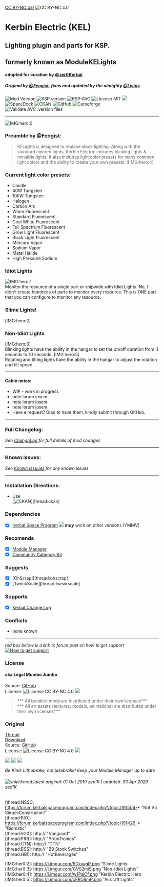 [CC BY-NC 4.0](https://creativecommons.org/licenses/by-nc/4.0/)
![CC BY-NC 4.0](https://licensebuttons.net/i/l/by-nc/transparent/33/66/99/88x31.png "CC BY-NC 4.0")

<!-- Readme.md v1.0.2.0
Kerbin Electric (KEL)
created: 01 Oct 19
updated: 2020 03 16 -->


# Kerbin Electric (KEL)
## Lighting plugin and parts for KSP.  
## formerly known as ModuleKELights
#### adopted for curation by [@zer0Kerbal][LINK:zer0Kerbal]
##### Original by [@Fengist][LINK:fengist], fixes and updated by the almighty [@Lisias][LINK:Lisias]
![Mod Version][shield:mod:latest] 
![KSP version][shield:ksp] ![KSP-AVC][shield:kspavc] ![License MIT][shield:license] ![][LOGO:ccbync4]   
![SpaceDock][shield:spacedock] ![CKAN][shield:ckan] ![GitHub][shield:github] ![Curseforge][shield:curseforge]  
![Validate AVC .version files][shield:avcvalid]  
***
![IMG:hero:0]  
### Preamble by [@Fengist][LINK:Fengist]: 
> KELights is designed to replace stock lighting.  Along with the standard colored lights, Kerbin Electric includes blinking lights & movable lights.  It also includes light color presets for many common light colors and the ability to create your own presets. 
![IMG:hero:4]  
### Current light color presets:
- Candle
- 40W Tungsten
- 100W Tungsten
- Halogen
- Carbon Arc
- Warm Fluorescent
- Standard Fluorescent
- Cool White Fluorescent
- Full Spectrum Fluorescent
- Grow Light Fluorescent
- Black Light Fluorescent
- Mercury Vapor
- Sodium Vapor
- Metal Halide
- High Pressure Sodium

### Idiot Lights
![IMG:hero:1]  
Monitor the resource of a single part or shipwide with Idiot Lights.  No, I didn't create hundreds of parts to monitor every resource. This is ONE part that you can configure to monitor any resource.
### Slime Lights!
[IMG:hero:2]  
### Non-Idiot Lights
[IMG:hero:3]  
Blinking lights have the ability in the hangar to set the on/off duration from .1 seconds to 10 seconds.
[IMG:hero:5]  
Rotating and tilting lights have the ability in the hangar to adjust the rotation and tilt speed.
***
#### Cabin notes:  
- WIP - work in progress
- note lorum ipsem  
- note lorum ipsem  
- note lorum ipsem  
- Have a request? Glad to have them, kindly submit through GitHub.
***
### Full Changelog:
*See [ChangeLog][MOD:changelog] for full details of mod changes*
***
### Known Issues:
*See [Known Issuues][MOD:known] for any known issues*
***
### Installation Directions:
- Use  
[![CKAN][image:rel-ckan]][thread:ckan]  
### Dependencies
- [x] [Kerbal Space Program][KSP:website] [![][shield:ksp]][KSP:website] ***may*** work on other versions (YMMV)
### Recomends  
- [x] [Module Manager][thread:mm]  
- [x] [Community Category Kit][thread:cck]  
### Suggests
- [x] [OhScrap!][thread:ohscrap]  
- [x] [TweakScale][thread:tweakscale]  
### Supports
- [x] [Kerbal Change Log][thread:kcl]  
### Conflicts
- none known
***  
*red box below is a link to forum post on how to get support*  
[![How to get support][image:get-support]][thread:getsupport]

### License
#### aka Legal Mumbo Jumbo
Source: [GitHub][MOD:github:repo]  
License: ![License CC BY-NC 4.0][shield:license] ![][LOGO:ccbync4]    
> *** All bundled mods are distributed under their own licenses***<br>
> *** All art assets (textures, models, animations) are distributed under their own licenses*** 
### Original
[Thread][MOD:original:thread]  
[Download][MOD:original:download]  
Source: [GitHub][MOD:original:source]  
License: ![License CC BY-NC 4.0][shield:license] ![][LOGO:ccbync4]  
<!-- graphical links to downloads -->
[![][image:rel-github]][MOD:rel-github] [![][image:rel-spacedock]][MOD:rel-spacedock] [![][image:rel-curseforge]][MOD:rel-curseforge]  

*Be Kind: Lithobrake, not jakebrake! Keep your Module Manager up to date*

###### ![shield:mod:latest] original: 01 Oct 2019 zed'K | updated: 03 Apr 2020 zed'K

[MOD:license]:      https://github.com/zer0Kerbal/KerbinElectric/blob/master/LICENSE
[MOD:contributing]: https://github.com/zer0Kerbal/KerbinElectric/blob/master/.github/CONTRIBUTING.md
[MOD:issues]:       https://github.com/zer0Kerbal/KerbinElectric/issues
[MOD:wiki]:         https://github.com/zer0Kerbal/KerbinElectric/
[MOD:known]:        https://github.com/zer0Kerbal/KerbinElectric/wiki/Known-Issues
[MOD:forum]:        https://forum.kerbalspaceprogram.com/index.php?/topic/165449-*  
[MOD:github:repo]:  https://github.com/zer0Kerbal/KerbinElectric/
[MOD:changelog]:    https://github.com/zer0Kerbal/KerbinElectric/Changelog.cfg
<!--- original mod stuff -->
[MOD:original:source]: https://github.com/Fengist/ModuleKELights
[MOD:original:thread]: https://forum.kerbalspaceprogram.com/index.php?/topic/165449-*  
[MOD:original:download]: https://github.com/Fengist/ModuleKELights/releases/latest

[KSP:website]: http://kerbalspaceprogram.com/
[LOGO:mit]:     https://i.postimg.cc/bvjfsMP5/MIT-17x17.png
[LOGO:gplv3]:   https://i.postimg.cc/90kCDs7K/gplv3-48x17.png
[LOGO:ccbysa4]: https://licensebuttons.net/l/by-sa/4.0/80x15.png
[LOGO:ccbync4]: https://licensebuttons.net/i/l/by-nc/transparent/33/66/99/80x15.png
[LOGO:wtfpl]:   http://www.wtfpl.net/wp-content/uploads/2012/12/wtfpl-badge-4.png

[MOD:rel-github]: https://github.com/zer0Kerbal/KerbinElectric/releases/latest "GitHub"
[MOD:rel-spacedock]: http://spacedock.info/mod/1746
[MOD:rel-curseforge]: https://www.curseforge.com/kerbal/ksp-mods/kerbin-electric
[MOD:rel-ckan]: http://forum.kerbalspaceprogram.com/index.php?/topic/90246-*

[image:rel-github]:       https://i.imgur.com/RE4Ppr9.png
[image:rel-spacedock]: https://i.imgur.com/m0a7tn2.png
[image:rel-curseforge]: https://i.postimg.cc/RZNyB5vP/Download-On-Curse.png
[image:get-support]:    https://i.postimg.cc/vHP6zmrw/image.png

[image:rel-ckan]:    https://i.postimg.cc/x8XSVg4R/sj507JC.png
[image:changelog]: https://i.postimg.cc/qM9p4V0C/changelog.png
[image:source]:      https://i.postimg.cc/tJ8GqW0H/source.png

[image:rel-github-sm]:      https://i.postimg.cc/1XXy5yfD/github.png
[image:rel-spacedock-sm]: https://i.postimg.cc/DZ22Hrhj/spacedock.png
[image:rel-curseforge-sm]: https://i.postimg.cc/ZRVTSWKT/UVVt0OP.png
  
[shield:mod:latest]: https://img.shields.io/github/v/release/zer0Kerbal/KerbinElectric?include_prereleases?style=plastic
[shield:mod]: https://img.shields.io/endpoint?url=https://raw.githubusercontent.com/zer0Kerbal/KerbinElectric/master/json/mod.json
[shield:ksp]: https://img.shields.io/endpoint?url=https://raw.githubusercontent.com/zer0Kerbal/KerbinElectric/master/json/ksp.json
[shield:license]: https://img.shields.io/endpoint?url=https://raw.githubusercontent.com/zer0Kerbal/KerbinElectric/master/json/license.json
[shield:kspavc]:     https://img.shields.io/badge/KSP-AVC--supported-brightgreen.svg?style=plastic
[shield:spacedock]:  https://img.shields.io/badge/SpaceDock-listed-blue.svg?style=plastic
[shield:ckan]:       https://img.shields.io/badge/CKAN-Indexed-blue.svg?style=plastic
[shield:github]:     https://img.shields.io/badge/Github-Indexed-blue.svg?style=plastic&logo=github
[shield:curseforge]: https://img.shields.io/badge/CurseForge-listed-blue.svg?style=plastic
[shield:avcvalid]:    https://github.com/zer0Kerbal/KerbinElectric/workflows/Validate%20AVC%20.version%20files/badge.svg

<!-- zer0Kerbal mods -->
[thread:ODFC]: https://forum.kerbalspaceprogram.com/index.php?/topic/187625-* "On Demand Fuel Cells"  
[thread:FTF]:  https://forum.kerbalspaceprogram.com/index.php?/topic/188841-* "Field Training Facility"  
[thread:FTL]:  https://forum.kerbalspaceprogram.com/index.php?/topic/188841-* "Field Training Lab"  
[thread:MHH]:  https://forum.kerbalspaceprogram.com/index.php?/topic/188246-* "More Hitchhikers"  
[thread:TCP]:  https://forum.kerbalspaceprogram.com/index.php?/topic/187495-* "Transparent Command Pods"  
[thread:NUK]:  https://forum.kerbalspaceprogram.com/index.php?/topic/21466-*  "Nuke Tiny Parts"
[thread:OHS]:  https://forum.kerbalspaceprogram.com/index.php?/topic/192360-* "Oh Scrap!"  
[thread:SYD]:  https://forum.kerbalspaceprogram.com/index.php?/topic/192360-* "ScrapYard"  

[thread:DPD]:  https://github.com/zer0Kerbal/KGEx/tree/master/GameData/KGEx/DockingPortDescriptions "Docking Port Descriptions"
[thread:PPS]:  https://forum.kerbalspaceprogram.com/index.php?/topic/192187-* "Shielded PicoPort"  
[thread:DST]:  https://forum.kerbalspaceprogram.com/index.php?/topic/191719-* "DaMichel's Spherical Tanks"  
[thread:DMF]:  https://forum.kerbalspaceprogram.com/index.php?/topic/191719-* "DaMichel's Fuselage"  
[thread:DAR]:  https://forum.kerbalspaceprogram.com/index.php?/topic/191719-* "DaMichel's AeroRadial"  
[thread:DCB]:  https://forum.kerbalspaceprogram.com/index.php?/topic/191719-* "DaMichel's CargoBays"  
[thread:SDS]:  https://forum.kerbalspaceprogram.com/index.php?/topic/191719-* "Stork Delivery System (SDS)"  
[thread:SC!]:  https://forum.kerbalspaceprogram.com/index.php?/topic/191424-* "SimpleConstructon!"  
[thread:SL!]:  https://forum.kerbalspaceprogram.com/index.php?/topic/191045-* "SimpleLogistics!"  
[thread:NSSC:  https://forum.kerbalspaceprogram.com/index.php?/topic/191504-* "Not So SimpleConstructon!"  
[thread:BIO]:  https://forum.kerbalspaceprogram.com/index.php?/topic/191426-* "Biomatic"  
[thread:VG0]:  http:// "Vanguard"  
[thread:PRB]:  http:// "ProbiTronics"  
[thread:CTN]:  http:// "CTN"  
[thread:BSS]:  http:// "B9 Stock Switches"  
[thread:HB!]:  http:// "HotBeverages"  

[thread:mm]:  http://forum.kerbalspaceprogram.com/index.php?/topic/50533-* "Module Manager"  
[thread:sr]:  https://forum.kerbalspaceprogram.com/index.php?/topic/179306-* "StageRecovery"  
[thread:kcl]: https://forum.kerbalspaceprogram.com/index.php?/topic/179207-* "Kerbal Change Log"  
[thread:twk]: https://forum.kerbalspaceprogram.com/index.php?/topic/179030-* "TweakScale"  
[thread:crp]: http://forum.kerbalspaceprogram.com/index.php?/topic/83007-* "Community Resource Pack"  
[thread:cck]: https://github.com/BobPalmer/CommunityCategoryKit "Community Category Kit"  

[thread:tbc]: https://forum.kerbalspaceprogram.com/index.php?/topic/169509-* "ToolbarController"  
[thread:ctb]: https://forum.kerbalspaceprogram.com/index.php?/topic/170747-* "ClickThroughBlocker"  
[thread:tbr]: https://forum.kerbalspaceprogram.com/index.php?/topic/161857-* "Blizzy's" 

[thread:getsupport]: https://forum.kerbalspaceprogram.com/index.php?/topic/83212-*

[LINK:zer0Kerbal]: https://forum.kerbalspaceprogram.com/index.php?/profile/190933-zer0kerbal/
[LINK:lisias]:     https://forum.kerbalspaceprogram.com/index.php?/profile/187168-lisias/ "Lisias"  
[LINK:fengist]:    https://forum.kerbalspaceprogram.com/index.php?/profile/78435-fengist/ "Fengist"  

[IMG:hero:0]: https://i.imgur.com/VaZtSKd.png "Kerbin Electric Logo"   
[IMG:hero:1]: https://i.imgur.com/sUZGCGP.png "Idiot Lights" 
[IMG:her0:2]: https://i.imgur.com/5DkvagP.png "Slime Lights:  
[IMG:her0:3]: https://i.imgur.com/GVS2miS.png "Non-Idiot Lights"  
[IMG:her0:4]: https://i.imgur.com/w1PsjCf.png "Kerbin Electric Hero  
[IMG:her0:5]: https://i.imgur.com/cERU6mP.png "Aircraft Lights"  

<!--
this file: GPLv2
zer0Kerbal-->
